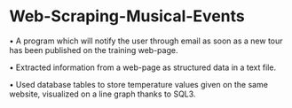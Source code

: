 # Web-Scraping-Musical-Events

• A program which will notify the user through email as soon as a new tour has been published on the training web-page.

• Extracted information from a web-page as structured data in a text file.

• Used database tables to store temperature values given on the same website, visualized on a line graph thanks to SQL3.
